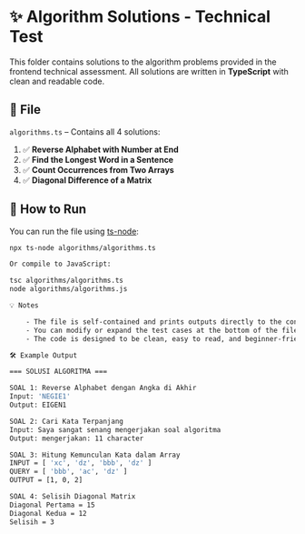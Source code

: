 # ✨ Algorithm Solutions - Technical Test

This folder contains solutions to the algorithm problems provided in the frontend technical assessment. All solutions are written in **TypeScript** with clean and readable code.

## 📂 File

`algorithms.ts` – Contains all 4 solutions:

1. ✅ **Reverse Alphabet with Number at End**
2. ✅ **Find the Longest Word in a Sentence**
3. ✅ **Count Occurrences from Two Arrays**
4. ✅ **Diagonal Difference of a Matrix**

## 🧪 How to Run

You can run the file using [ts-node](https://typestrong.org/ts-node/):

```bash
npx ts-node algorithms/algorithms.ts

Or compile to JavaScript:

tsc algorithms/algorithms.ts
node algorithms/algorithms.js

💡 Notes

    - The file is self-contained and prints outputs directly to the console.
    - You can modify or expand the test cases at the bottom of the file for further validation.
    - The code is designed to be clean, easy to read, and beginner-friendly.

🛠 Example Output

=== SOLUSI ALGORITMA ===

SOAL 1: Reverse Alphabet dengan Angka di Akhir
Input: 'NEGIE1'
Output: EIGEN1

SOAL 2: Cari Kata Terpanjang
Input: Saya sangat senang mengerjakan soal algoritma
Output: mengerjakan: 11 character

SOAL 3: Hitung Kemunculan Kata dalam Array
INPUT = [ 'xc', 'dz', 'bbb', 'dz' ]
QUERY = [ 'bbb', 'ac', 'dz' ]
OUTPUT = [1, 0, 2]

SOAL 4: Selisih Diagonal Matrix
Diagonal Pertama = 15
Diagonal Kedua = 12
Selisih = 3

